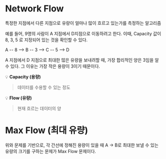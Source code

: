 # Network Flow

특정한 지점에서 다른 지점으로 유량이 얼마나 많이 흐르고 있는가를 측정하는 알고리즘

예를 들어, 9명의 사람이 A 지점에서 D지점으로 이동하려고 한다. 이때, Capacity 값이 8, 3, 5 로 지정되어 있는 것을 확인할 수 있다.  

A -- 8 --> B -- 3 --> C -- 5 --> D

A 지점에서 D 지점으로 최대한 많은 유량을 보내려할 때, 가장 합리적인 양은 3임을 알 수 있다. 그 이유는 가장 작은 용량이 3이기 때문이다. 

:bulb: <strong>Capacity (용량)</strong>
> 데이터를 수용할 수 있는 정도

:bulb: <strong>Flow (유량)</strong>
> 현재 흐르는 데이터의 양

# Max Flow (최대 유량) 

위와 문제를 기반으로, 각 간선에 정해진 용량이 있을 때 A -> B로 최대한 보낼 수 있는 유량의 크기를 구하는 문제가 Max Flow 문제이다. 